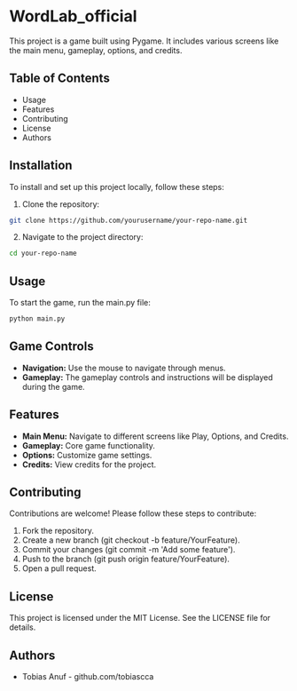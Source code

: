 # WordLab_official
This project is a game built using Pygame. It includes various screens like the main menu, gameplay, options, and credits.

## Table of Contents
- Usage
- Features
- Contributing
- License
- Authors

## Installation
To install and set up this project locally, follow these steps:
1. Clone the repository:
```sh
git clone https://github.com/yourusername/your-repo-name.git
```
2. Navigate to the project directory:
```sh
cd your-repo-name
```

## Usage
To start the game, run the main.py file:
```sh
python main.py
```

## Game Controls
- **Navigation:** Use the mouse to navigate through menus.
- **Gameplay:** The gameplay controls and instructions will be displayed during the game.

## Features
- **Main Menu:** Navigate to different screens like Play, Options, and Credits.
- **Gameplay:** Core game functionality.
- **Options:** Customize game settings.
- **Credits:** View credits for the project.

## Contributing
Contributions are welcome! Please follow these steps to contribute:

1. Fork the repository.
2. Create a new branch (git checkout -b feature/YourFeature).
3. Commit your changes (git commit -m 'Add some feature').
4. Push to the branch (git push origin feature/YourFeature).
5. Open a pull request.

## License
This project is licensed under the MIT License. See the LICENSE file for details.

## Authors
- Tobias Anuf - github.com/tobiascca
